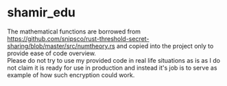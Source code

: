 # shamir_edu
The mathematical functions are borrowed from https://github.com/snipsco/rust-threshold-secret-sharing/blob/master/src/numtheory.rs
and copied into the project only to provide ease of code overview.  
Please do not try to use my provided code in real life situations as is as I do not claim it is ready for use in production and
 instead it's job is to serve as example of how such encryption could work.
